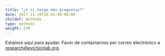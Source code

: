 ```yaml
---
title: "¿Y si tengo más preguntas?"
date: 2017-11-19T20:43:49-08:00
childof: methods
type: methods
weight: 220
---
```

Estamos aquí para ayudar. Favor de contactarnos por correo electrónico a <a href="mailto:research@evictionlab.org" target="_blank">research@evictionlab.org</a>.